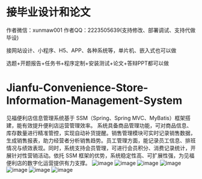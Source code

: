 # 接毕业设计和论文
作者微信：xunmaw001  作者QQ：2223505639(支持修改、部署调试、支持代做毕设)

接网站设计、小程序、H5、APP、各种系统等，单片机、嵌入式也可以做

选题+开题报告+任务书+程序定制+安装测试+论文+答辩PPT都可以做
# Jianfu-Convenience-Store-Information-Management-System
见福便利店信息管理系统基于 SSM（Spring、Spring MVC、MyBatis）框架搭建，能有效提升便利店运营管理效率。  系统具备商品管理功能，可对商品信息、库存数量进行精准管控，实现自动补货提醒。销售管理模块可实时记录销售数据，生成销售报表，助力经营者分析销售趋势。员工管理方面，能记录员工信息、排班情况与绩效表现。同时，系统支持会员管理，可进行会员积分、消费记录统计，开展针对性营销活动。依托 SSM 框架的优势，系统稳定性高、可扩展性强，为见福便利店的数字化运营提供有力支撑。 
![image](https://github.com/user-attachments/assets/09260010-273f-4f5e-a6fc-b45e5fe4f0ac)
![image](https://github.com/user-attachments/assets/2b438e2e-2a8f-4f38-9955-15e2abad022c)
![image](https://github.com/user-attachments/assets/3d7f2e10-dbfb-4dea-b34e-d77513cb8415)
![image](https://github.com/user-attachments/assets/baa22367-8478-4f07-8651-7f598babd4bf)
![image](https://github.com/user-attachments/assets/f191f316-5d6d-4432-b29d-269c8ed76892)
![image](https://github.com/user-attachments/assets/0f4ee672-d8d6-4411-b444-161fe62426e1)
![image](https://github.com/user-attachments/assets/41eee4c8-e80a-49d6-a6c1-ee5b7dfcdcbf)

